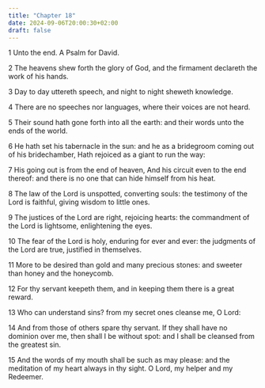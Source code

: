 ```yaml
---
title: "Chapter 18"
date: 2024-09-06T20:00:30+02:00
draft: false
---
```



1 Unto the end. A Psalm for David.

2 The heavens shew forth the glory of God, and the firmament declareth the work of his hands.

3 Day to day uttereth speech, and night to night sheweth knowledge.

4 There are no speeches nor languages, where their voices are not heard.

5 Their sound hath gone forth into all the earth: and their words unto the ends of the world.

6 He hath set his tabernacle in the sun: and he as a bridegroom coming out of his bridechamber, Hath rejoiced as a giant to run the way:

7 His going out is from the end of heaven, And his circuit even to the end thereof: and there is no one that can hide himself from his heat.

8 The law of the Lord is unspotted, converting souls: the testimony of the Lord is faithful, giving wisdom to little ones.

9 The justices of the Lord are right, rejoicing hearts: the commandment of the Lord is lightsome, enlightening the eyes.

10 The fear of the Lord is holy, enduring for ever and ever: the judgments of the Lord are true, justified in themselves.

11 More to be desired than gold and many precious stones: and sweeter than honey and the honeycomb.

12 For thy servant keepeth them, and in keeping them there is a great reward.

13 Who can understand sins? from my secret ones cleanse me, O Lord:

14 And from those of others spare thy servant. If they shall have no dominion over me, then shall I be without spot: and I shall be cleansed from the greatest sin.

15 And the words of my mouth shall be such as may please: and the meditation of my heart always in thy sight. O Lord, my helper and my Redeemer.

